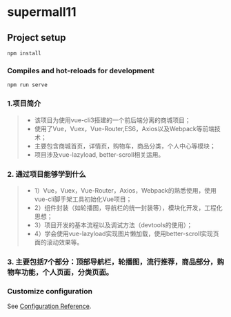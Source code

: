 # supermall11

## Project setup
```
npm install
```

### Compiles and hot-reloads for development
```
npm run serve
```


### 1.项目简介
> * 该项目为使用vue-cli3搭建的一个前后端分离的商城项目；
> * 使用了Vue，Vuex，Vue-Router,ES6，Axios以及Webpack等前端技术；
> * 主要包含商城首页，详情页，购物车，商品分类，个人中心等模块；
> * 项目涉及vue-lazyload, better-scroll相关运用。

### 2. 通过项目能够学到什么
> * 1）Vue，Vuex，Vue-Router，Axios，Webpack的熟悉使用，使用vue-cli脚手架工具初始化Vue项目；
> * 2）组件封装（如轮播图，导航栏的统一封装等），模块化开发，工程化思想；
> * 3）项目开发的基本流程以及调试方法（devtools的使用）；
> * 4）学会使用vue-lazyload实现图片懒加载，使用better-scroll实现页面的滚动效果等。

### 3. 主要包括7个部分：顶部导航栏，轮播图，流行推荐，商品部分，购物车功能，个人页面，分类页面。


### Customize configuration
See [Configuration Reference](https://cli.vuejs.org/config/).
